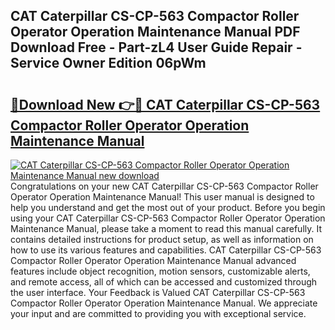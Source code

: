 ## CAT Caterpillar CS-CP-563 Compactor Roller Operator Operation Maintenance Manual PDF Download Free - Part-zL4 User Guide Repair - Service Owner Edition 06pWm

# <h2><a href="http://bc61689.oget.top/?id=CAT+Caterpillar+CS-CP-563+Compactor+Roller+Operator+Operation+Maintenance+Manual">🔗Download New 👉🔴 CAT Caterpillar CS-CP-563 Compactor Roller Operator Operation Maintenance Manual</a></h2>

[![CAT Caterpillar CS-CP-563 Compactor Roller Operator Operation Maintenance Manual new download](https://i.imgur.com/5g1atiW.png)](http://bc61689.oget.top/?id=CAT+Caterpillar+CS-CP-563+Compactor+Roller+Operator+Operation+Maintenance+Manual)
Congratulations on your new CAT Caterpillar CS-CP-563 Compactor Roller Operator Operation Maintenance Manual! This user manual is designed to help you understand and get the most out of your product. Before you begin using your CAT Caterpillar CS-CP-563 Compactor Roller Operator Operation Maintenance Manual, please take a moment to read this manual carefully. It contains detailed instructions for product setup, as well as information on how to use its various features and capabilities. CAT Caterpillar CS-CP-563 Compactor Roller Operator Operation Maintenance Manual advanced features include object recognition, motion sensors, customizable alerts, and remote access, all of which can be accessed and customized through the user interface. Your Feedback is Valued CAT Caterpillar CS-CP-563 Compactor Roller Operator Operation Maintenance Manual. We appreciate your input and are committed to providing you with exceptional service.
